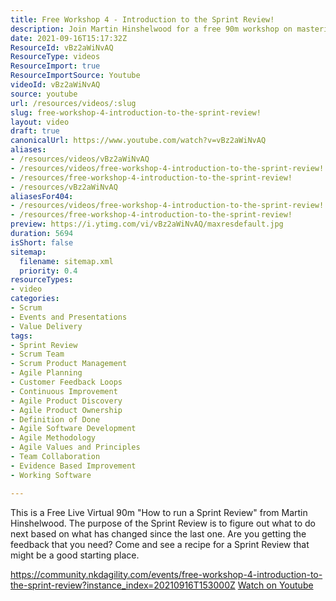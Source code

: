 ```yaml
---
title: Free Workshop 4 - Introduction to the Sprint Review!
description: Join Martin Hinshelwood for a free 90m workshop on mastering Sprint Reviews! Learn how to gather feedback and plan your next steps effectively.
date: 2021-09-16T15:17:32Z
ResourceId: vBz2aWiNvAQ
ResourceType: videos
ResourceImport: true
ResourceImportSource: Youtube
videoId: vBz2aWiNvAQ
source: youtube
url: /resources/videos/:slug
slug: free-workshop-4-introduction-to-the-sprint-review!
layout: video
draft: true
canonicalUrl: https://www.youtube.com/watch?v=vBz2aWiNvAQ
aliases:
- /resources/videos/vBz2aWiNvAQ
- /resources/videos/free-workshop-4-introduction-to-the-sprint-review!
- /resources/free-workshop-4-introduction-to-the-sprint-review!
- /resources/vBz2aWiNvAQ
aliasesFor404:
- /resources/videos/free-workshop-4-introduction-to-the-sprint-review!
- /resources/free-workshop-4-introduction-to-the-sprint-review!
preview: https://i.ytimg.com/vi/vBz2aWiNvAQ/maxresdefault.jpg
duration: 5694
isShort: false
sitemap:
  filename: sitemap.xml
  priority: 0.4
resourceTypes:
- video
categories:
- Scrum
- Events and Presentations
- Value Delivery
tags:
- Sprint Review
- Scrum Team
- Scrum Product Management
- Agile Planning
- Customer Feedback Loops
- Continuous Improvement
- Agile Product Discovery
- Agile Product Ownership
- Definition of Done
- Agile Software Development
- Agile Methodology
- Agile Values and Principles
- Team Collaboration
- Evidence Based Improvement
- Working Software

---
```

 This is a Free Live Virtual 90m "How to run a Sprint Review" from Martin Hinshelwood.
The purpose of the Sprint Review is to figure out what to do next based on what has changed since the last one. Are you getting the feedback that you need? Come and see a recipe for a Sprint Review that might be a good starting place.

https://community.nkdagility.com/events/free-workshop-4-introduction-to-the-sprint-review?instance_index=20210916T153000Z 
 [Watch on Youtube](https://www.youtube.com/watch?v=vBz2aWiNvAQ)
